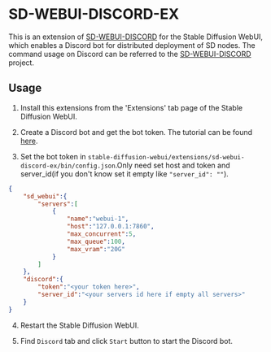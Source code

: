 <!--
 * @Author: SpenserCai
 * @Date: 2023-08-24 00:06:52
 * @version: 
 * @LastEditors: SpenserCai
 * @LastEditTime: 2023-08-24 18:07:40
 * @Description: file content
-->
# SD-WEBUI-DISCORD-EX
This is an extension of [SD-WEBUI-DISCORD](https://github.com/SpenserCai/sd-webui-discord) for the Stable Diffusion WebUI, which enables a Discord bot for distributed deployment of SD nodes. The command usage on Discord can be referred to the [SD-WEBUI-DISCORD](https://github.com/SpenserCai/sd-webui-discord) project.

## Usage
1. Install this extensions from the 'Extensions' tab page of the Stable Diffusion WebUI.

2. Create a Discord bot and get the bot token. The tutorial can be found [here](https://discord.com/developers/docs/getting-started).

3. Set the bot token in `stable-diffusion-webui/extensions/sd-webui-discord-ex/bin/config.json`.Only need set host and token and server_id(if you don't know set it empty like `"server_id": ""`).
```json
{
    "sd_webui":{
        "servers":[
            {
                "name":"webui-1",
                "host":"127.0.0.1:7860",
                "max_concurrent":5,
                "max_queue":100,
                "max_vram":"20G"
            }
        ]
    },
    "discord":{
        "token":"<your token here>",
        "server_id":"<your servers id here if empty all servers>"
    }
}
```

4. Restart the Stable Diffusion WebUI.
   
5. Find `Discord` tab and click `Start` button to start the Discord bot.